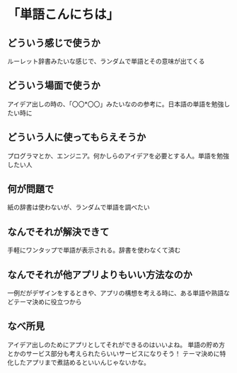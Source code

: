 # 「単語こんにちは」

## どういう感じで使うか
ルーレット辞書みたいな感じで、ランダムで単語とその意味が出てくる

## どういう場面で使うか
アイデア出しの時の、「〇〇*〇〇」みたいなのの参考に。日本語の単語を勉強したい時に

## どういう人に使ってもらえそうか
プログラマとか、エンジニア。何かしらのアイデアを必要とする人。単語を勉強したい人

## 何が問題で
紙の辞書は使わないが、ランダムで単語を調べたい

## なんでそれが解決できて
手軽にワンタップで単語が表示される。辞書を使わなくて済む

## なんでそれが他アプリよりもいい方法なのか
一例だがデザインをするときや、アプリの構想を考える時に、ある単語や熟語などテーマ決めに役立つから


## なべ所見
アイデア出しのためにアプリとしてそれができるのはいいよね。
単語の貯め方とかのサービス部分も考えられたらいいサービスになりそう！
テーマ決めに特化したアプリまで煮詰めるといいんじゃないかな。
